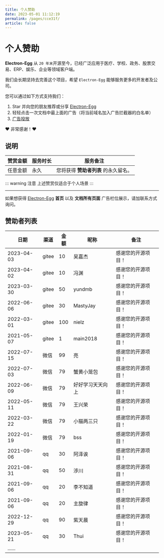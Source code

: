 ```yaml
---
title: 个人赞助
date: 2023-05-01 11:12:19
permalink: /pages/cce31f/
article: false
---
```


# 个人赞助

**Electron-Egg** 从 `20 年末`开源至今，已经广泛应用于医疗、学校、政务、股票交易、ERP、娱乐、企业等领域客户端。

我们会长期坚持去完善这个项目，希望 `Electron-Egg` 能够服务更多的开发者及公司。

您可以通过如下方式支持我们：

1. Star 并向您的朋友推荐或分享 [Electron-Egg](https://github.com/dromara/electron-egg)
2. 轻轻点击一次文档中最上面的广告（将当前域名加入广告拦截器的白名单）
3. [广告投放](/pages/fe2b29/)

❤️ 非常感谢！❤️

##  说明

| 赞赏金额 | 服务时长 | 服务备注                 |
|------|------|----------------------------|
| 任意金额 | 永久    | 您将获得 **赞助者列表** 的永久留名。      |


::: warning 注意
上述赞赏仅适合于个人场景
:::

------

如果想获得 [Electron-Egg](https://www.kaka996.com/) **首页** 以及 **文档所有页面** 广告栏位展示，请加联系方式询问。

##  赞助者列表
| 日期         | 渠道    | 金额    | 昵称         | 备注             |
|------------|-------|-------|------------|----------------|
| 2023-04-03 |  gitee | 10    | 吴嘉杰 |    感谢您的开源项目！    |
| 2023-04-02 |  gitee | 10    | 冯渊 |    感谢您的开源项目！    |
| 2023-03-30 |  gitee | 50    | yundmb |    感谢您的开源项目！    |
| 2022-06-06 |  gitee | 30    | MastyJay |    感谢您的开源项目！    |
| 2022-03-01 |  gitee | 100    | nielz |    感谢您的开源项目！    |
| 2021-05-07 |  gitee | 1    | main2018 |    感谢您的开源项目！    |
| 2022-07-15 |  微信 | 99    | 亮 |    感谢您的开源项目！    |
| 2022-07-03 |  微信 | 79    | 蟹黄小笼包 |    感谢您的开源项目！    |
| 2022-06-09 |  微信 | 79    | 好好学习天天向上 |    感谢您的开源项目！    |
| 2022-05-11 |  微信 | 79    | 王兴荣 |    感谢您的开源项目！    |
| 2022-03-22 |  微信 | 79    | 小猫两三只 |    感谢您的开源项目！    |
| 2022-01-19 |  微信 | 79    | bss |    感谢您的开源项目！    |
| 2021-09-06 |  qq | 30    | 阿泽诶 |    感谢您的开源项目！    |
| 2021-08-31 |  qq | 50    | 涉川  |    感谢您的开源项目！    |
| 2021-09-06 |  qq | 20    | 李不知道 |    感谢您的开源项目！    |
| 2021-09-06 |  qq | 20    | 主旋律 |    感谢您的开源项目！    |
| 2022-12-29 |  qq | 90    | 紫天晨 |    感谢您的开源项目！    |
| 2023-05-21 |  qq | 30    | Thui |    感谢您的开源项目！    |
| ...... |   |     |  |     |
